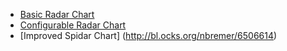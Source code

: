 * [Basic Radar Chart](http://bl.ocks.org/tpreusse/2bc99d74a461b8c0acb1)
* [Configurable Radar Chart](http://bl.ocks.org/chrisrzhou/2421ac6541b68c1680f8)
* [Improved Spidar Chart] (http://bl.ocks.org/nbremer/6506614)
